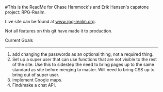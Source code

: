 #This is the ReadMe for Chase Hammock's and Erik Hansen's capstone project: RPG-Realm.

Live site can be found at www.rpg-realm.org.

Not all features on this git have made it to production.

Current Goals
______________________________________________________________________________________
1. add changing the passwords as an optional thing, not a required thing.
2. Set up a super user that can use functions that are not visible to the rest of the site.
   Use this to sidestep the need to bring pages up to the same standard as site before merging to master.
   Will need to bring CSS up to bring out of super user.
3. Implement Google maps.
4. Find/make a chat API. 
